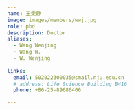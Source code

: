 ```yaml
---
name: 王雯静
image: images/members/wwj.jpg
role: phd
description: Doctor
aliases:
  - Wang Wenjing
  - Wang W.
  - W. Wenjing
  
links:
  email: 502022300035@smail.nju.edu.cn
  # address: Life Science Building B416
  phone: +86-25-89686406

---
```

